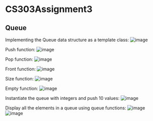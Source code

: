 # CS303Assignment3
## Queue
Implementing the Queue data structure as a template class:
![image](https://github.com/YuqingCai7/CS303Assignment3/assets/143641552/e79b947d-24cb-4b05-9641-375793ae0926)

Push function:
![image](https://github.com/YuqingCai7/CS303Assignment3/assets/143641552/afcea529-b71c-4e78-b3f1-7b86dbbd51e6)

Pop function:
![image](https://github.com/YuqingCai7/CS303Assignment3/assets/143641552/6b5dddd2-6c05-47dd-8a3b-d8bd06debe24)

Front function:
![image](https://github.com/YuqingCai7/CS303Assignment3/assets/143641552/03382e08-6ade-4e73-8788-0a286a72a242)

Size function:
![image](https://github.com/YuqingCai7/CS303Assignment3/assets/143641552/424c13df-062d-4015-8098-1daf83f958c3)

Empty function:
![image](https://github.com/YuqingCai7/CS303Assignment3/assets/143641552/36fa41d5-c7ee-4687-9024-109f1cde4026)

Instantiate the queue with integers and push 10 values:
![image](https://github.com/YuqingCai7/CS303Assignment3/assets/143641552/5a0106df-f832-4cc8-9c74-68f65c5370dc)

Display all the elements in a queue using queue functions:
![image](https://github.com/YuqingCai7/CS303Assignment3/assets/143641552/64293c2f-4402-4148-8e4b-8b9f48d0d7e6)
![image](https://github.com/YuqingCai7/CS303Assignment3/assets/143641552/880cf650-1a8f-4f4a-89c2-e015a96aa2d3)
